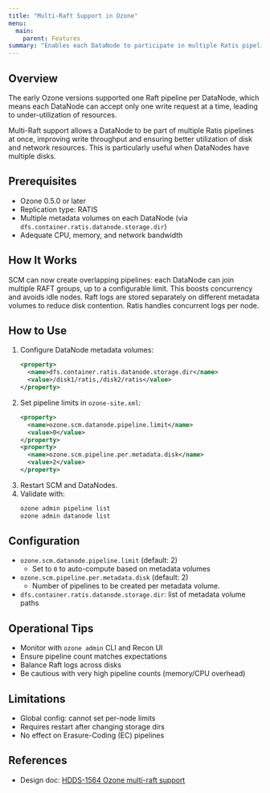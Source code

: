 ```yaml
---
title: "Multi-Raft Support in Ozone"
menu:
  main:
    parent: Features
summary: "Enables each DataNode to participate in multiple Ratis pipelines concurrently to improve resource utilization and write throughput."
---
```

<!---
  Licensed to the Apache Software Foundation (ASF) under one or more
  contributor license agreements.  See the NOTICE file distributed with
  this work for additional information regarding copyright ownership.
  The ASF licenses this file to You under the Apache License, Version 2.0
  (the "License"); you may not use this file except in compliance with
  the License.  You may obtain a copy of the License at

      http://www.apache.org/licenses/LICENSE-2.0

  Unless required by applicable law or agreed to in writing, software
  distributed under the License is distributed on an "AS IS" BASIS,
  WITHOUT WARRANTIES OR CONDITIONS OF ANY KIND, either express or implied.
  See the License for the specific language governing permissions and
  limitations under the License.
-->

## Overview
The early Ozone versions supported one Raft pipeline per DataNode, which means each DataNode can accept only one write request at a time, leading to under-utilization of resources.

Multi-Raft support allows a DataNode to be part of multiple Ratis pipelines at once,
improving write throughput and ensuring better utilization of disk and network resources.
This is particularly useful when DataNodes have multiple disks.

## Prerequisites
- Ozone 0.5.0 or later
- Replication type: RATIS
- Multiple metadata volumes on each DataNode (via `dfs.container.ratis.datanode.storage.dir`)
- Adequate CPU, memory, and network bandwidth

## How It Works
SCM can now create overlapping pipelines: each DataNode can join multiple RAFT groups, up to a configurable limit. This boosts concurrency and avoids idle nodes. Raft logs are stored separately on different metadata volumes to reduce disk contention. Ratis handles concurrent logs per node.

## How to Use
1. Configure DataNode metadata volumes:
   ```xml
   <property>
     <name>dfs.container.ratis.datanode.storage.dir</name>
     <value>/disk1/ratis,/disk2/ratis</value>
   </property>
   ```
2. Set pipeline limits in `ozone-site.xml`:
   ```xml
   <property>
     <name>ozone.scm.datanode.pipeline.limit</name>
     <value>0</value>
   </property>
   <property>
     <name>ozone.scm.pipeline.per.metadata.disk</name>
     <value>2</value>
   </property>
   ```
3. Restart SCM and DataNodes.
4. Validate with:
   ```bash
   ozone admin pipeline list
   ozone admin datanode list
   ```

## Configuration
- `ozone.scm.datanode.pipeline.limit` (default: 2)
  - Set to `0` to auto-compute based on metadata volumes
- `ozone.scm.pipeline.per.metadata.disk` (default: 2)
  - Number of pipelines to be created per metadata volume.
- `dfs.container.ratis.datanode.storage.dir`: list of metadata volume paths

## Operational Tips
- Monitor with `ozone admin` CLI and Recon UI
- Ensure pipeline count matches expectations
- Balance Raft logs across disks
- Be cautious with very high pipeline counts (memory/CPU overhead)

## Limitations
- Global config: cannot set per-node limits
- Requires restart after changing storage dirs
- No effect on Erasure-Coding (EC) pipelines

## References
- Design doc: [HDDS-1564 Ozone multi-raft support](https://ozone.apache.org/docs/edge/design/multiraft.html)
